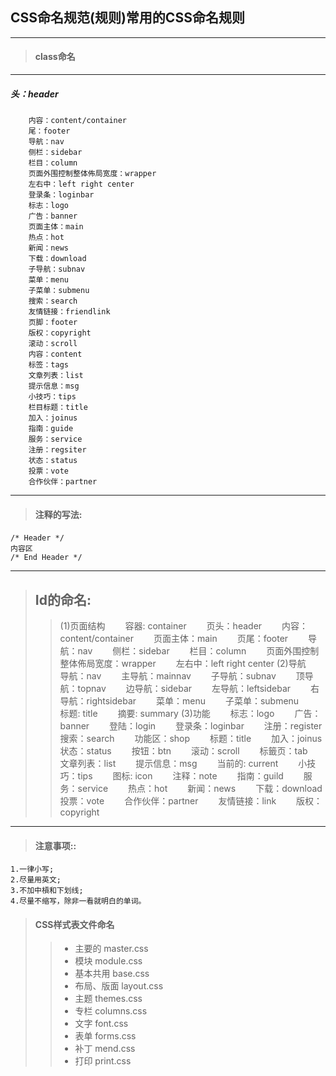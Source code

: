 ## CSS命名规范(规则)常用的CSS命名规则
---------------------------------------
>#### class命名
---------------------------------------
##### 头：header　　
		内容：content/container　　
		尾：footer　　
		导航：nav　　
		侧栏：sidebar　　
		栏目：column　　
		页面外围控制整体佈局宽度：wrapper　　
		左右中：left right center　　
		登录条：loginbar　　
		标志：logo　　
		广告：banner　　
		页面主体：main　　
		热点：hot　　
		新闻：news　　
		下载：download　　
		子导航：subnav　　
		菜单：menu　　
		子菜单：submenu　　
		搜索：search　　
		友情链接：friendlink　　
		页脚：footer　　
		版权：copyright　　
		滚动：scroll　　
		内容：content　　
		标签：tags　　
		文章列表：list　　
		提示信息：msg　　
		小技巧：tips　　
		栏目标题：title　　
		加入：joinus　　
		指南：guide　　
		服务：service　　
		注册：regsiter　　
		状态：status　　
		投票：vote　　
		合作伙伴：partner
---------------------------------------
> #### 注释的写法:　　
	/* Header */　　
	内容区　　
	/* End Header */
---------------------------------------
> ## Id的命名:　　
>> (1)页面结构　　
	容器: container　　
	页头：header　　
	内容：content/container　　
	页面主体：main　　
	页尾：footer　　
	导航：nav　　
	侧栏：sidebar　　
	栏目：column　　
	页面外围控制整体佈局宽度：wrapper　　
	左右中：left right center
>> (2)导航　　
	导航：nav　　
	主导航：mainnav　　
	子导航：subnav　　
	顶导航：topnav　　
	边导航：sidebar　　
	左导航：leftsidebar　　
	右导航：rightsidebar　　
	菜单：menu　　
	子菜单：submenu　　
	标题: title　　
	摘要: summary
>> (3)功能　　
	标志：logo　　
	广告：banner　　
	登陆：login　　
	登录条：loginbar　　
	注册：register　　
	搜索：search　　
	功能区：shop　　
	标题：title　　
	加入：joinus　　
	状态：status　　
	按钮：btn　　
	滚动：scroll　　
	标籤页：tab　　
	文章列表：list　　
	提示信息：msg　　
	当前的: current　　
	小技巧：tips　　
	图标: icon　　
	注释：note　　
	指南：guild　　
	服务：service　　
	热点：hot　　
	新闻：news　　
	下载：download　　
	投票：vote　　
	合作伙伴：partner　　
	友情链接：link　　
	版权：copyright
---------------------------------------
> #### 注意事项::　　
	1.一律小写;　　
	2.尽量用英文;　　
	3.不加中槓和下划线;　　
	4.尽量不缩写，除非一看就明白的单词。
> #### CSS样式表文件命名　　
>> * 主要的 master.css　　
>> * 模块 module.css　　
>> * 基本共用 base.css　　
>> * 布局、版面 layout.css　　
>> * 主题 themes.css　　
>> * 专栏 columns.css　　
>> * 文字 font.css　　
>> * 表单 forms.css　　
>> * 补丁 mend.css　　
>> * 打印 print.css
